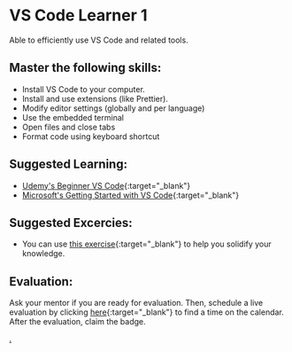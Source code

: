 # VS Code Learner 1

Able to efficiently use VS Code and related tools.

## Master the following skills:

* Install VS Code to your computer.
* Install and use extensions (like Prettier).
* Modify editor settings (globally and per language)
* Use the embedded terminal
* Open files and close tabs
* Format code using keyboard shortcut

## Suggested Learning:

* [Udemy's Beginner VS Code](https://www.udemy.com/course/beginner-vs-code/){:target="_blank"}
* [Microsoft's Getting Started with VS Code](https://code.visualstudio.com/docs/introvideos/basics){:target="_blank"}

## Suggested Excercies:

* You can use [this exercise](https://docs.google.com/document/d/14CHbTdab9pN10hCuc5JvQRh4r1_zCBCymKiHMkS8Qrg/edit?usp=sharing){:target="_blank"} to help you solidify your knowledge.

## Evaluation:

Ask your mentor if you are ready for evaluation. Then, schedule a live evaluation by clicking [here](https://calendly.com/codex-academy/mastery-evaluation-first-steps?a1=VS%20Code%20Learner%201&a2=hpvFRz6yTtu2VvQPyA8LFg){:target="_blank"} to find a time on the calendar. After the evaluation, claim the badge.

[.](level-1)